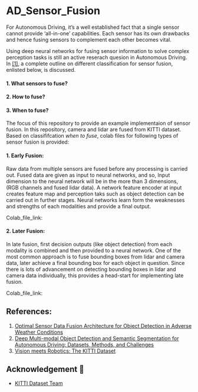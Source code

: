 # AD_Sensor_Fusion

For Autonomous Driving, it’s a well established fact that a single sensor cannot provide ‘all-in-one’ capabilities. Each sensor has its own drawbacks and hence fusing sensors to complement each other becomes vital. 
	
Using deep neural networks for fusing sensor information to solve complex perception tasks is still an active reserach quesion in Autonomous Driving. In [[1]](https://arxiv.org/pdf/1902.07830.pdf), a complete outline on different classification for sensor fusion, enlisted below, is discussed. 

#### 1. What sensors to fuse?
#### 2. How to fuse? 
#### 3. When to fuse? 

The focus of this repository to provide an example implementaion of sensor fusion. In this repository, camera and lidar are fused from KITTI dataset. Based on classififcation *when to fuse*, colab files for following types of sensor fusion is provided: 

#### 1. Early Fusion:
 
Raw data from multiple sensors are fused before any processing is carried out. Fused data are given as input to neural networks, and so, Input dimension to the neural network will be in the more than 3 dimensions, (RGB channels and fused lidar data). A network feature encoder at input creates feature map and perception taks such as object detection can be carried out in further stages. Neural networks learn form the weaknesses and strengths of each modalities and provide a final output. 

Colab_file_link: 


#### 2. Later Fusion:

In late fusion, first decision outputs (like object detection) from each modality is combined and then provided to a neural network. One of the most common approach is to fuse bounding boxes from lidar and camera data, later achieve a final bounding box for each object in question. Since there is lots of advancement on detecting bounding boxes in lidar and camera data individually, this provides a head-start for implementing late fusion. 

Colab_file_link: 


## References:

1. [Optimal Sensor Data Fusion Architecture for Object Detection in Adverse Weather Conditions](https://arxiv.org/pdf/1807.02323.pdf)
2. [Deep Multi-modal Object Detection and Semantic Segmentation for Autonomous Driving: Datasets, Methods, and Challenges](https://arxiv.org/pdf/1902.07830.pdf)
3. [Vision meets Robotics: The KITTI Dataset](http://www.cvlibs.net/publications/Geiger2013IJRR.pdf)

## Acknowledgement :pray:
- [KITTI Dataset Team](http://www.cvlibs.net/datasets/kitti/)
